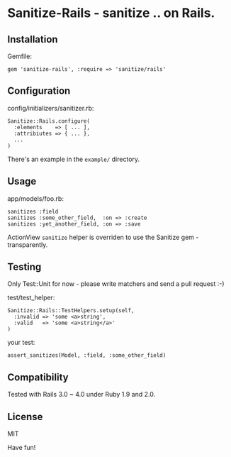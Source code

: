 Sanitize-Rails - sanitize .. on Rails.
======================================

Installation
------------

Gemfile:

    gem 'sanitize-rails', :require => 'sanitize/rails'

Configuration
-------------

config/initializers/sanitizer.rb:

    Sanitize::Rails.configure(
      :elements    => [ ... ],
      :attribiutes => { ... },
      ...
    )

There's an example in the `example/` directory.

Usage
-----

app/models/foo.rb:

    sanitizes :field
    sanitizes :some_other_field,  :on => :create
    sanitizes :yet_another_field, :on => :save

ActionView `sanitize` helper is overriden to use
the Sanitize gem - transparently.

Testing
-------

Only Test::Unit for now - please write matchers
and send a pull request :-)

test/test\_helper:

    Sanitize::Rails::TestHelpers.setup(self,
      :invalid => 'some <a>string',
      :valid   => 'some <a>string</a>'
    )

your test:

    assert_sanitizes(Model, :field, :some_other_field)

Compatibility
-------------

Tested with Rails 3.0 ~ 4.0 under Ruby 1.9 and 2.0.

License
-------

MIT


Have fun!
